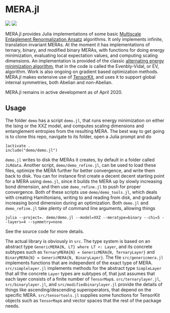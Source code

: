 # MERA.jl
[![][travis-img]][travis-url] [![][codecov-img]][codecov-url]

MERA.jl provides Julia implementations of some basic [Multiscale Entaglement Renormalization Ansatz](https://arxiv.org/abs/quant-ph/0610099) algorithms. It only implements infinite, translation invariant MERAs. At the moment it has implementations of ternary, binary, and modified binary MERAs, with functions for doing energy minimization, evaluating local expectation values, and computing scaling dimensions. An implementation is provided of the classic [alternating energy minimization algorithm](https://arxiv.org/abs/0707.1454), that in the code is called the Evenbly-Vidal, or EV, algorithm. Work is also ongoing on gradient based optimization methods. MERA.jl makes extensive use of [TensorKit](https://github.com/Jutho/TensorKit.jl), and uses it to support global internal symmetries, both Abelian and non-Abelian.

MERA.jl remains in active development as of April 2020.

## Usage

The folder `demo` has a script `demo.jl`, that runs energy minimization on either the Ising or the XXZ model, and computes scaling dimensions and entanglement entropies from the resulting MERA. The best way to get going is to clone this repo, navigate to its folder, open a Julia prompt and do
```
]activate .
include("demo/demo.jl")
```

`demo.jl` writes to disk the MERAs it creates, by default in a folder called `JLMdata`. Another script, `demo/demo_refine.jl`, can be used to load these files, optimize the MERA further for better convergence, and write them back to disk. You can for instance first create a decent decent starting point for a MERA using `demo.jl`, since it builds the MERA up by slowly increasing bond dimension, and then use `demo_refine.jl` to push for proper convergence. Both of these scripts use `demo/demo_tools.jl`, which deals with creating Hamiltonians, writing to and reading from disk, and gradually increasing bond dimension during an optimization. Both `demo.jl` and `demo_refine.jl` take plenty of command line arguments, allowing things
```
julia --project=. demo/demo.jl --model=XXZ --meratype=binary --chi=5 --layers=4 --symmetry=none
```
See the source code for more details.

The actual library is obviously in `src`. The type system is based on an abstract type `GenericMERA{N, LT} where LT <: Layer`, and its concrete subtypes such as `TernaryMERA{N} = GenericMERA{N, TernaryLayer}` and `BinaryMERA{N} = GenericMERA{N, BinaryLayer}`. The file `src/genericmera.jl` implements functions that are independent of the exact type of MERA. `src/simplelayer.jl` implements methods for the abstract type `SimpleLayer` that all the concrete `Layer` types are subtypes of, that just assumes that each layer consists of a finite number of `TensorMap`s. `src/ternarylayer.jl`, `src/binarylayer.jl`, and `src/modifiedbinarylayer.jl` provide the details of things like ascending/descending superoperators, that depend on the specific MERA. `src/tensortools.jl` supplies some functions for TensorKit objects such as `TensorMap`s and vector spaces that the rest of the package needs.

[travis-img]: https://travis-ci.org/mhauru/MERA.jl.svg?branch=master
[travis-url]: https://travis-ci.org/mhauru/MERA.jl
[codecov-img]: https://codecov.io/gh/mhauru/MERA.jl/branch/master/graph/badge.svg
[codecov-url]: https://codecov.io/gh/mhauru/MERA.jl
